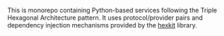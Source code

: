 <!-- Please provide an overview of the architecture and design of the code base.
Mention anything that deviates from the standard triple hexagonal architecture and
the corresponding structure. -->

This is monorepo containing Python-based services following the Triple Hexagonal Architecture pattern.
It uses protocol/provider pairs and dependency injection mechanisms provided by the
[hexkit](https://github.com/ghga-de/hexkit) library.
